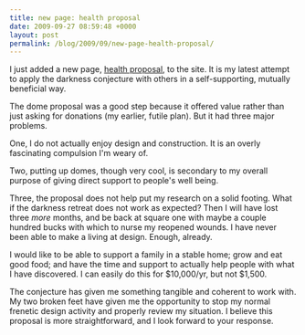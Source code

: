 ```yaml
---
title: new page: health proposal
date: 2009-09-27 08:59:48 +0000
layout: post
permalink: /blog/2009/09/new-page-health-proposal/
---
```


I just added a new page, [health proposal][1], to the site. It is my latest attempt to apply the darkness conjecture with others in a self-supporting, mutually beneficial way.

The dome proposal was a good step because it offered value rather than just asking for donations (my earlier, futile plan). But it had three major problems.

One, I do not actually enjoy design and construction. It is an overly fascinating compulsion I'm weary of.

Two, putting up domes, though very cool, is secondary to my overall purpose of giving direct support to people's well being.

Three, the proposal does not help put my research on a solid footing. What if the darkness retreat does not work as expected? Then I will have lost three _more_ months, and be back at square one with maybe a couple hundred bucks with which to nurse my reopened wounds. I have never been able to make a living at design. Enough, already.

I would like to be able to support a family in a stable home; grow and eat good food; and have the time and support to actually help people with what I have discovered. I can easily do this for $10,000/yr, but not $1,500.

The conjecture has given me something tangible and coherent to work with. My two broken feet have given me the opportunity to stop my normal frenetic design activity and properly review my situation. I believe this proposal is more straightforward, and I look forward to your response.

   [1]: /darkness-conjecture/proposals/health-proposal
